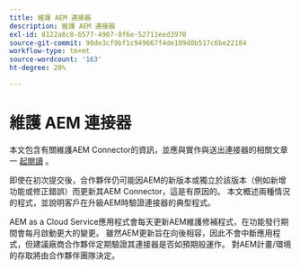 ```yaml
---
title: 維護 AEM 連接器
description: 維護 AEM 連接器
exl-id: 8122a8c8-6577-4907-8f6e-52711eed3970
source-git-commit: 90de3cf9bf1c949667f4de109d0b517c6be22184
workflow-type: tm+mt
source-wordcount: '163'
ht-degree: 20%

---
```


維護 AEM 連接器
============================

本文包含有關維護AEM Connector的資訊，並應與實作與送出連接器的相關文章一 [起](implement.md)[閱讀](submit.md) 。

即使在初次提交後，合作夥伴仍可能因AEM的新版本或獨立於該版本（例如新增功能或修正錯誤）而更新其AEM Connector，這是有原因的。 本文概述兩種情況的程式，並說明客戶在升級AEM時驗證連接器的典型程式。

AEM as a Cloud Service應用程式會每天更新AEM維護修補程式，在功能發行期間會每月啟動更大的變更。 雖然AEM更新旨在向後相容，因此不會中斷應用程式，但建議廠商合作夥伴定期驗證其連接器是否如預期般運作。 對AEM計畫/環境的存取將由合作夥伴團隊決定。

